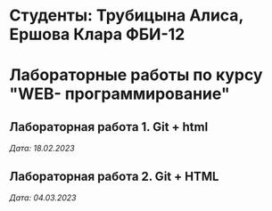# Студенты: Трубицына Алиса, Ершова Клара ФБИ-12

# Лабораторные работы по курсу "WEB- программирование"

## Лабораторная работа 1. Git + html

*Дата: 18.02.2023*

## Лабораторная работа 2. Git + HTML

*Дата: 04.03.2023*
